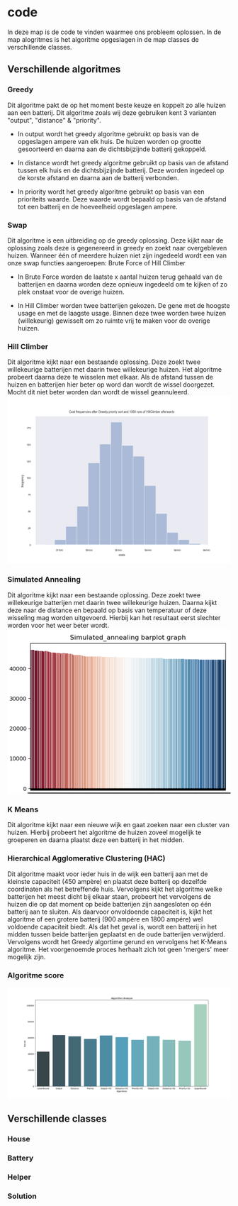 # code

In deze map is de code te vinden waarmee ons probleem oplossen. In de map alogritmes is het algoritme opgeslagen in de map classes de verschillende classes.

## Verschillende algoritmes
### Greedy
Dit algoritme pakt de op het moment beste keuze en koppelt zo alle huizen aan een batterij. Dit algoritme zoals wij deze gebruiken kent 3 varianten "output", "distance" & "priority".

- In output wordt het greedy algoritme gebruikt op basis van de opgeslagen ampere van elk huis. De huizen worden op grootte gesoorteerd en daarna aan de dichtsbijzijnde batterij gekoppeld.

- In distance wordt het greedy algoritme gebruikt op basis van de afstand tussen elk huis en de dichtsbijzijnde batterij. Deze worden ingedeel op de korste afstand en daarna aan de batterij verbonden.

- In priority wordt het greedy algoritme gebruikt op basis van een prioriteits waarde. Deze waarde wordt bepaald op basis van de afstand tot een batterij en de hoeveelheid opgeslagen ampere.

### Swap
Dit algoritme is een uitbreiding op de greedy oplossing. Deze kijkt naar de oplossing zoals deze is gegenereerd in greedy en zoekt naar overgebleven huizen. Wanneer één of meerdere huizen niet zijn ingedeeld wordt een van onze swap functies aangeroepen: Brute Force of Hill Climber

- In Brute Force worden de laatste x aantal huizen terug gehaald van de batterijen en daarna worden deze opnieuw ingedeeld om te kijken of zo plek onstaat voor de overige huizen.

- In Hill Climber worden twee batterijen gekozen. De gene met de hoogste usage en met de laagste usage. Binnen deze twee worden twee huizen (willekeurig) gewisselt om zo ruimte vrij te maken voor de overige huizen.

### Hill Climber
Dit algoritme kijkt naar een bestaande oplossing. Deze zoekt twee willekeurige batterijen met daarin twee willekeurige huizen. Het algoritme probeert daarna deze te wisselen met elkaar. Als de afstand tussen de huizen en batterijen hier beter op word dan wordt de wissel doorgezet. Mocht dit niet beter worden dan wordt de wissel geannuleerd.
<img src="https://github.com/broekm006/SmartGrid/blob/master/resultaten/RandomHillClimber_Wijk1/Cost%20frequencies%20after%20Greedy%20priority%20sort%20and%201000%20runs%20of%20HillClimber%20afterwards.png"/>

### Simulated Annealing
Dit algoritme kijkt naar een bestaande oplossing. Deze zoekt twee willekeurige batterijen met daarin twee willekeurige huizen. Daarna kijkt deze naar de distance en bepaald op basis van temperatuur of deze wisseling mag worden uitgevoerd. Hierbij kan het resultaat eerst slechter worden voor het weer beter wordt.
<img src="https://github.com/broekm006/SmartGrid/blob/master/resultaten/visualisaties/simulated.PNG"/>

### K Means
Dit algoritme kijkt naar een nieuwe wijk en gaat zoeken naar een cluster van huizen. Hierbij probeert het algoritme de huizen zoveel mogelijk te groeperen en daarna plaatst deze een batterij in het midden.

### Hierarchical Agglomerative Clustering (HAC)
Dit algoritme maakt voor ieder huis in de wijk een batterij aan met de kleinste capaciteit (450 ampère) en plaatst deze batterij op dezelfde coordinaten als het betreffende huis. Vervolgens kijkt het algoritme welke batterijen het meest dicht bij elkaar staan, probeert het vervolgens de huizen die op dat moment op beide batterijen zijn aangesloten op één batterij aan te sluiten. Als daarvoor onvoldoende capaciteit is, kijkt het algoritme of een grotere batterij (900 ampére en 1800 ampére) wel voldoende capaciteit biedt. Als dat het geval is, wordt een batterij in het midden tussen beide batterijen geplaatst en de oude batterijen verwijderd. Vervolgens wordt het Greedy algortime gerund en vervolgens het K-Means algoritme. Het voorgenoemde proces herhaalt zich tot geen 'mergers' meer mogelijk zijn.

### Algoritme score
<img src="https://github.com/broekm006/SmartGrid/blob/master/resultaten/visualisaties/all_algorithms.png"/>

## Verschillende classes


### House


### Battery


### Helper


### Solution
